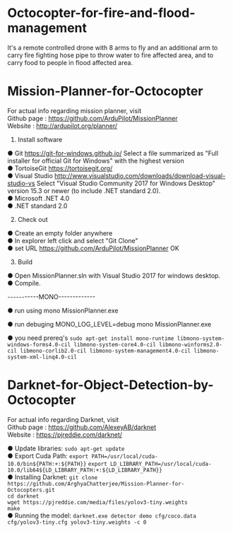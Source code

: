 # Octocopter-for-fire-and-flood-management <br >

It's a remote controlled drone with 8 arms to fly and an additional arm to carry fire fighting hose pipe to throw water to fire affected area, and to carry food to people in flood affected area.

# Mission-Planner-for-Octocopter

For actual info regarding mission planner, visit <br >
Github page : https://github.com/ArduPilot/MissionPlanner<br >
Website : http://ardupilot.org/planner/  

1. Install software

● Git
  https://git-for-windows.github.io/
  Select a file summarized as "Full installer for official Git for Windows"
   with the highest version<br >
● TortoiseGit
  https://tortoisegit.org/<br >
● Visual Studio
  http://www.visualstudio.com/downloads/download-visual-studio-vs
  Select "Visual Studio Community 2017 for Windows Desktop" version 15.3 or newer (to include .NET standard 2.0).<br >
● Microsoft .NET 4.0 <br >
● .NET standard 2.0 <br >

2. Check out

● Create an empty folder anywhere <br >
● In explorer left click and select "Git Clone"<br >
● set URL https://github.com/ArduPilot/MissionPlanner
  OK

3. Build

● Open MissionPlanner.sln with Visual Studio 2017 for windows desktop.<br >
● Compile.<br >


-----------MONO-------------

● run using 
mono MissionPlanner.exe

● run debuging
MONO_LOG_LEVEL=debug mono MissionPlanner.exe

● you need prereq's
`sudo apt-get install mono-runtime libmono-system-windows-forms4.0-cil libmono-system-core4.0-cil libmono-winforms2.0-cil libmono-corlib2.0-cil libmono-system-management4.0-cil libmono-system-xml-linq4.0-cil`

# Darknet-for-Object-Detection-by-Octocopter <br >
For actual info regarding Darknet, visit <br >
Github page : https://github.com/AlexeyAB/darknet<br >
Website : https://pjreddie.com/darknet/  

● Update libraries: `sudo apt-get update`<br >
● Export Cuda Path: `export PATH=/usr/local/cuda-10.0/bin${PATH:+:${PATH}}`
                    `export LD_LIBRARY_PATH=/usr/local/cuda-10.0/lib64${LD_LIBRARY_PATH:+:${LD_LIBRARY_PATH}}`<br >
● Installing Darknet: `git clone https://github.com/ArghyaChatterjee/Mission-Planner-for-Octocopters.git`<br >
                       `cd darknet`<br >
                       `wget https://pjreddie.com/media/files/yolov3-tiny.weights`<br >
                       `make`<br >
● Running the model: `darknet.exe detector demo cfg/coco.data cfg/yolov3-tiny.cfg yolov3-tiny.weights -c 0`
